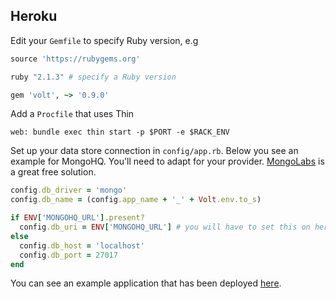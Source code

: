 ## Heroku

Edit your ```Gemfile``` to specify Ruby version, e.g

```ruby
source 'https://rubygems.org'

ruby "2.1.3" # specify a Ruby version

gem 'volt', ~> '0.9.0'
```

Add a ```Procfile``` that uses Thin

    web: bundle exec thin start -p $PORT -e $RACK_ENV

Set up your data store connection in ```config/app.rb```.
Below you see an example for MongoHQ. You'll need to adapt for your provider.
[MongoLabs](http://www.mongolabs.com) is a great free solution.

```ruby
config.db_driver = 'mongo'
config.db_name = (config.app_name + '_' + Volt.env.to_s)

if ENV['MONGOHQ_URL'].present?
  config.db_uri = ENV['MONGOHQ_URL'] # you will have to set this on heroku
else
  config.db_host = 'localhost'
  config.db_port = 27017
end
```

You can see an example application that has been deployed [here](https://murmuring-hollows-3078.herokuapp.com/about).

